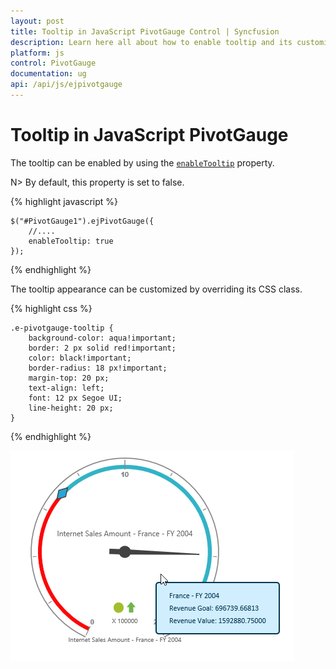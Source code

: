 ```yaml
---
layout: post
title: Tooltip in JavaScript PivotGauge Control | Syncfusion
description: Learn here all about how to enable tooltip and its customization in Synfusion JavaScript PivotGauge control, it's elements and more.
platform: js
control: PivotGauge
documentation: ug
api: /api/js/ejpivotgauge
---
```


# Tooltip in JavaScript PivotGauge

The tooltip can be enabled by using the [`enableTooltip`](/api/js/ejpivotgauge#members:enabletooltip) property. 

N> By default, this property is set to false.

{% highlight javascript %}

    $("#PivotGauge1").ejPivotGauge({
        //....
        enableTooltip: true
    });

{% endhighlight %}

The tooltip appearance can be customized by overriding its CSS class.

{% highlight css %}

    .e-pivotgauge-tooltip {
        background-color: aqua!important;
        border: 2 px solid red!important;
        color: black!important;
        border-radius: 18 px!important;
        margin-top: 20 px;
        text-align: left;
        font: 12 px Segoe UI;
        line-height: 20 px;
    }

{% endhighlight %}
    
![Tooltip in JavaScript pivot gauge control](Tooltip_images/Tooltip.png) 

